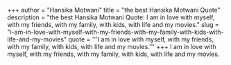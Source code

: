 +++
author = "Hansika Motwani"
title = "the best Hansika Motwani Quote"
description = "the best Hansika Motwani Quote: I am in love with myself, with my friends, with my family, with kids, with life and my movies."
slug = "i-am-in-love-with-myself-with-my-friends-with-my-family-with-kids-with-life-and-my-movies"
quote = '''I am in love with myself, with my friends, with my family, with kids, with life and my movies.'''
+++
I am in love with myself, with my friends, with my family, with kids, with life and my movies.

